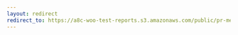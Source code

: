 ```yaml
---
layout: redirect
redirect_to: https://a8c-woo-test-reports.s3.amazonaws.com/public/pr-merge/44504/api/index.html
---
```

